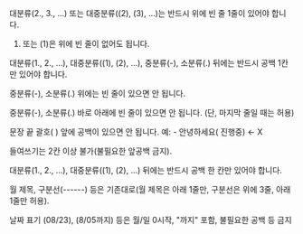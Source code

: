 대분류(2., 3., …) 또는 대중분류((2), (3), …)는 반드시 위에 빈 줄 1줄이 있어야 합니다.

1. 또는 (1)은 위에 빈 줄이 없어도 됩니다.

대분류(1., 2., ...), 대중분류((1), (2), ...), 중분류(-), 소분류(․) 뒤에는 반드시 공백 1칸만 있어야 합니다.

중분류(-), 소분류(․) 위에는 빈 줄이 있으면 안 됩니다.

중분류(-), 소분류(․) 바로 아래에 빈 줄이 있으면 안 됩니다.
(단, 마지막 줄일 때는 허용)

문장 끝 괄호( ) 앞에 공백이 있으면 안 됩니다.
예: - 안녕하세요( 진행중) ← X

들여쓰기는 2칸 이상 불가(불필요한 앞공백 금지).

대분류(1., 2., ...), 대중분류((1), (2), ...) 뒤에는 반드시 공백 한 칸만 있어야 합니다.

월 제목, 구분선(------) 등은 기존대로(월 제목은 아래 1줄만, 구분선은 위에 3줄, 아래 1줄만 허용).

날짜 표기 (08/23), (8/05까지) 등은 월/일 0시작, "까지" 포함, 불필요한 공백 등 금지
